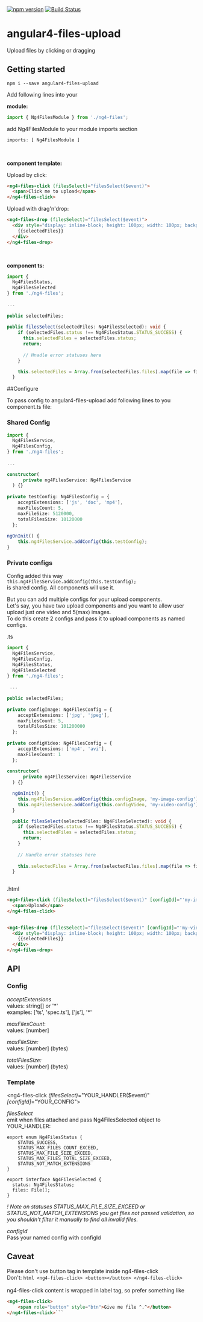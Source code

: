 [![npm version](https://badge.fury.io/js/angular4-files-upload.svg)](https://badge.fury.io/js/angular4-files-upload)
[![Build Status](https://travis-ci.org/bonjurmrfirst/ng4-files.svg?branch=master)](https://travis-ci.org/bonjurmrfirst/ng4-files)

# angular4-files-upload

Upload files by clicking or dragging


## Getting started

`npm i --save angular4-files-upload`

Add following lines into your

**module:**

```typescript
import { Ng4FilesModule } from './ng4-files';
```

add Ng4FilesModule to your module imports section<br/>
```typescript
imports: [ Ng4FilesModule ]
```

<br/>

**component template:**

Upload by click:
```html
<ng4-files-click (filesSelect)="filesSelect($event)">
  <span>Click me to upload</span>
</ng4-files-click>
```

Upload with drag'n'drop:
```html
<ng4-files-drop (filesSelect)="filesSelect($event)">
  <div style="display: inline-block; height: 100px; width: 100px; background-color: gray">
    {{selectedFiles}}
  </div>
</ng4-files-drop>
```

<br/>

**component ts:**
 
```typescript
import {
  Ng4FilesStatus,
  Ng4FilesSelected
} from './ng4-files';
 
...
 
public selectedFiles;
 
public filesSelect(selectedFiles: Ng4FilesSelected): void {
    if (selectedFiles.status !== Ng4FilesStatus.STATUS_SUCCESS) {
      this.selectedFiles = selectedFiles.status;
      return;
      
      // Hnadle error statuses here
    }

    this.selectedFiles = Array.from(selectedFiles.files).map(file => file.name);
  }

```

##Configure

To pass config to angular4-files-upload add following lines to you component.ts file:

### Shared Config

```typescript
import {
  Ng4FilesService,
  Ng4FilesConfig,
} from './ng4-files';
 
...
 
constructor(
      private ng4FilesService: Ng4FilesService
  ) {}
 
private testConfig: Ng4FilesConfig = {
    acceptExtensions: ['js', 'doc', 'mp4'],
    maxFilesCount: 5,
    maxFileSize: 5120000,
    totalFilesSize: 10120000
  };
   
ngOnInit() {
    this.ng4FilesService.addConfig(this.testConfig);
}
```

### Private configs

Config added this way <br>
`this.ng4FilesService.addConfig(this.testConfig);`<br>
is shared config. All components will use it.

But you can add multiple configs for your upload components.<br>
Let's say, you have two upload components and you want to allow user upload just one video and 5(max) images.<br>
To do this create 2 configs and pass it to upload components as named configs.

.ts

```typescript
import {
  Ng4FilesService,
  Ng4FilesConfig,
  Ng4FilesStatus,
  Ng4FilesSelected
} from './ng4-files';
 
 ...
 
public selectedFiles; 
 
private configImage: Ng4FilesConfig = {
    acceptExtensions: ['jpg', 'jpeg'],
    maxFilesCount: 5,
    totalFilesSize: 101200000
  };
  
private configVideo: Ng4FilesConfig = {
    acceptExtensions: ['mp4', 'avi'],
    maxFilesCount: 1
  };  
 
constructor(
      private ng4FilesService: Ng4FilesService
  ) {}

  ngOnInit() {
    this.ng4FilesService.addConfig(this.configImage, 'my-image-config');
    this.ng4FilesService.addConfig(this.configVideo, 'my-video-config');
  }

  public filesSelect(selectedFiles: Ng4FilesSelected): void {
    if (selectedFiles.status !== Ng4FilesStatus.STATUS_SUCCESS) {
      this.selectedFiles = selectedFiles.status;
      return;
    }
 
    // Handle error statuses here
 
    this.selectedFiles = Array.from(selectedFiles.files).map(file => file.name);
  } 
 
```

.html

```html
<ng4-files-click (filesSelect)="filesSelect($event)" [configId]="'my-image-config'">
  <span>Upload</span>
</ng4-files-click>
 

<ng4-files-drop (filesSelect)="filesSelect($event)" [configId]="'my-video-config'">
  <div style="display: inline-block; height: 100px; width: 100px; background-color: gray">
    {{selectedFiles}}
  </div>
</ng4-files-drop>
```  
  
  
## API

### Config

_acceptExtensions_ <br/>
values: string[] or \'\*\' <br/>
examples: ['ts', 'spec.ts'], ['js'], '*'

_maxFilesCount_: <br/>
values: [number] <br/>

_maxFileSize:_ <br/>
values: [number] (bytes)
 
_totalFilesSize:_ <br/>
values: [number] (bytes)

### Template

<ng4-files-click _(filesSelect)_="YOUR_HANDLER($event)" _[configId]_="YOUR_CONFIG">

_filesSelect_<br> 
emit when files attached and pass Ng4FilesSelected object to YOUR_HANDLER:

```
export enum Ng4FilesStatus {
    STATUS_SUCCESS,
    STATUS_MAX_FILES_COUNT_EXCEED,
    STATUS_MAX_FILE_SIZE_EXCEED,
    STATUS_MAX_FILES_TOTAL_SIZE_EXCEED,
    STATUS_NOT_MATCH_EXTENSIONS
}

export interface Ng4FilesSelected {
  status: Ng4FilesStatus;
  files: File[];
}
```

_! Note on statuses STATUS_MAX_FILE_SIZE_EXCEED or STATUS_NOT_MATCH_EXTENSIONS you get files not passed validation, so you shouldn't filter it manually to find all invalid files._

_configId_<br>
Pass your named config with configId
<br>

## Caveat
Please don't use button tag in template inside ng4-files-click<br>
Don't: ```html
<ng4-files-click>
    <button></button>
</ng4-files-click>```
<br><br>
ng4-files-click content is wrapped in label tag, so prefer something like
````html
<ng4-files-click>
    <span role="button" style="btn">Give me file ^.^</button>
</ng4-files-click>```
````
